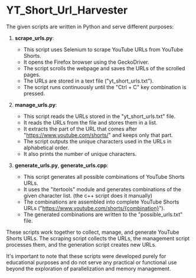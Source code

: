 # YT_Short_Url_Harvester
The given scripts are written in Python and serve different purposes:

1. **scrape_urls.py**:
   - This script uses Selenium to scrape YouTube URLs from YouTube Shorts.
   - It opens the Firefox browser using the GeckoDriver.
   - The script scrolls the webpage and saves the URLs of the scrolled pages.
   - The URLs are stored in a text file ("yt_short_urls.txt").
   - The script runs continuously until the "Ctrl + C" key combination is pressed.

2. **manage_urls.py**:
   - This script reads the URLs stored in the "yt_short_urls.txt" file.
   - It reads the URLs from the file and stores them in a list.
   - It extracts the part of the URL that comes after "https://www.youtube.com/shorts/" and keeps only that part.
   - The script outputs the unique characters used in the URLs in alphabetical order.
   - It also prints the number of unique characters.

3. **generate_urls.py**, **generate_urls.cpp**:
   - This script generates all possible combinations of YouTube Shorts URLs.
   - It uses the "itertools" module and generates combinations of the given character list. (the c++ script does it manually)
   - The combinations are assembled into complete YouTube Shorts URLs ("https://www.youtube.com/shorts/{combination}").
   - The generated combinations are written to the "possible_urls.txt" file.

These scripts work together to collect, manage, and generate YouTube Shorts URLs. The scraping script collects the URLs, the management script processes them, and the generation script creates new URLs.

It's important to note that these scripts were developed purely for educational purposes and do not serve any practical or functional use beyond the exploration of parallelization and memory management.
